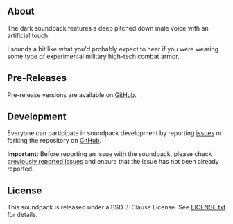 ## About

The dark soundpack features a deep pitched down male voice with an artificial touch.

I sounds a bit like what you'd probably expect to hear if you were wearing some type of experimental military high-tech combat armor.

## Pre-Releases

Pre-release versions are available on [GitHub][1].

## Development

Everyone can participate in soundpack development by reporting [issues][2] or forking the repository
on [GitHub][3].

**Important:** Before reporting an issue with the soundpack, please check [previously reported issues][2]
and ensure that the issue has not been already reported.

License
-------

This soundpack is released under a BSD 3-Clause License. See [LICENSE.txt][7] for details.

[1]: https://github.com/randomhost/teamspeak-dark-soundpack/releases
[2]: https://github.com/randomhost/teamspeak-dark-soundpack/issues
[3]: https://github.com/randomhost/teamspeak-dark-soundpack/
[7]: https://raw.githubusercontent.com/randomhost/teamspeak-dark-soundpack/master/LICENSE.txt
